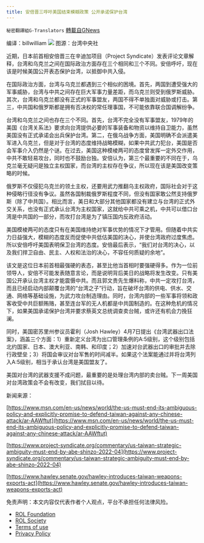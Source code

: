 ```yaml
---
title: 安倍晋三呼吁美国结束模糊政策 公开承诺保护台湾
---
```

`秘密翻譯組G-Translators` [轉載自GNews](https://gnews.org/zh-hans/2365955/)

编译：billwilliam
![](https://assets.gnews.org/wp-content/uploads/2022/04/3-129.jpg)
图源：台湾中央社

近期，日本前首相安倍晋三在辛迪加项目（Project Syndicate）发表评论文章解释，台湾和乌克兰之间在国际政治方面存在三个相同和三个不同。安倍呼吁，现在该是时候美国公开表态保护台湾，以抵御中共入侵。

在国际政治方面，台湾与乌克兰都遇到三个相似的困境。首先，两国到遭受强大的军事威胁，台湾与中共之间存在巨大军事力量差距，而乌克兰则受到俄罗斯威胁。其次，台湾和乌克兰都没有正式的军事盟友，两国不得不单独面对威胁或打击。第三，中共国和俄罗斯都是拥有否决权的常任理事国，不可能依靠联合国调解纷争。

台湾和乌克兰之间也存在三个不同。首先，台湾不完全没有军事盟友，1979年的美国《台湾关系法》要求向台湾提供必要的军事装备和物资以维持自卫能力，虽然美国没有正式承诺会出兵保护台湾。第二，在俄乌战争方面，美国明确不会派遣美军进入乌克兰，但是对于台湾的态度维持战略模糊，如果中共武力犯台，美国是否会军事介入仍然是个谜。在过去，美国这种模棱两可的态度曾发挥一定外交作用，中共不敢轻易攻台，同时也不鼓励台独。安倍认为，第三个最重要的不同在于，乌克兰毫无疑问是独立主权国家，而台湾的主权存在争议，所以现在该是美国改变策略的时候。

俄罗斯不仅侵犯乌克兰的领土主权，还要用武力推翻乌主权政府，国际社会对于这种侵略行径没有争议。虽然各国制裁俄罗斯程度不同，但没有国家敢公然支持俄罗斯（除了中共国）。相比而言，美日和大部分其他国家都没有建立与台湾的正式外交关系，也没有正式承认台湾为主权国家，这就给中共可乘之机，中共可以借口台湾是中共国的一部分，而攻打台湾是为了镇压国内反政府活动。

美国模棱两可的态度只有在美国维持绝对军事优势的情况下才管用。但随着中共实力日益强大，模糊的态度反而促使中共低估美国的决心，并使台湾政府过度焦虑。所以安倍呼吁美国表明保卫台湾的态度。安倍最后表示，“我们对台湾的决心，以及我们捍卫自由、民主、人权和法治的决心，不容任何质疑的余地”。

该文是这位日本前首相最强硬的表态，甚至比他当首相时要强硬得多。作为一位前领导人，安倍不可能发表随意言论，而是说明背后美日的战略将发生改变。只有美国公开承认台湾主权才能震慑中共。而且郭文贵先生爆料称，中共一定攻打台湾，而且已经启动内部颠覆台湾的“台湾之子”行动，旨在破坏台湾的供电、供水、交通、网络等基础设施，为武力攻台制造理由。同时，台湾内部的一些军事将领和政客收受中共巨额贿赂，甚至连台军的无人机都是中共国制造的。在这种危机的情况下，如果美国承诺保护台湾并要求蔡英文总统调查卖台贼，或许还有机会力挽狂澜。

同时，美国密苏里州参议员霍利（Josh Hawley）4月7日提出《台湾武器出口法案》，涵盖三个方面：1）重新定义台湾为出口管理条例的A:5级别，这个级别包括北约国家、日本、澳大利亚、南韩、和印度；2）加速对台武器出口的审批并去除行政壁垒；3）将国会审议对台军售的时间减半。如果这个法案能通过并将台湾列入A:5级别，相当于承认台湾是美国盟友了。

美国对台湾的武器支援不成问题，最重要的是处理台湾内部的卖台贼。下一周美国对台湾政策会不会有改变，我们拭目以待。

新闻来源：

[https://www.msn.com/en-us/news/world/the-us-must-end-its-ambiguous-policy-and-explicitly-promise-to-defend-taiwan-against-any-chinese-attack/ar-AAWftut](https://www.msn.com/en-us/news/world/the-us-must-end-its-ambiguous-policy-and-explicitly-promise-to-defend-taiwan-against-any-chinese-attack/ar-AAWftut)

[https://www.project-syndicate.org/commentary/us-taiwan-strategic-ambiguity-must-end-by-abe-shinzo-2022-04](https://www.project-syndicate.org/commentary/us-taiwan-strategic-ambiguity-must-end-by-abe-shinzo-2022-04)

[https://www.hawley.senate.gov/hawley-introduces-taiwan-weapons-exports-act](https://www.hawley.senate.gov/hawley-introduces-taiwan-weapons-exports-act)

 

免责声明：本文内容仅代表作者个人观点，平台不承担任何法律风险。

- [ROL Foundation](https://rolfoundation.org/)
- [ROL Society](https://rolsociety.org/)
- [Terms of use](https://gnews.org/terms-of-use-3/)
- [Privacy Policy](https://gnews.org/privacy-policy/)
